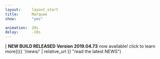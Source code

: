 ```yaml
---
layout:		layout_start
title:		Marquee
show:		"yes"

animation:	20s
delay:		-10s
---
```

[<span class="icon fa-bullhorn"></span> **NEW BUILD RELEASED** <span class="icon fa-code"></span> **Version 2019.04.73** now available! <span class="icon fa-code"></span> click to learn more]({{ '/news/' | relative_url }} "read the latest NEWS")